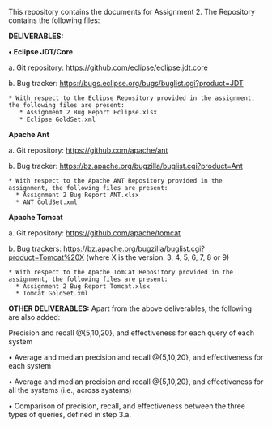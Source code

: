 This repository contains the documents for Assignment 2. The Repository contains the following files:

<B>DELIVERABLES:</B>

<B>• Eclipse JDT/Core</B>

 a. Git repository: https://github.com/eclipse/eclipse.jdt.core

 b. Bug tracker: https://bugs.eclipse.org/bugs/buglist.cgi?product=JDT
  
    * With respect to the Eclipse Repository provided in the assignment, the following files are present:
       * Assignment 2 Bug Report Eclipse.xlsx
       * Eclipse GoldSet.xml

<B>Apache Ant</B>

 a. Git repository: https://github.com/apache/ant
 
 b. Bug tracker: https://bz.apache.org/bugzilla/buglist.cgi?product=Ant
  
    * With respect to the Apache ANT Repository provided in the assignment, the following files are present:
      * Assignment 2 Bug Report ANT.xlsx
      * ANT GoldSet.xml

<B>Apache Tomcat</B>

 a. Git repository: https://github.com/apache/tomcat
 
 b. Bug trackers: https://bz.apache.org/bugzilla/buglist.cgi?product=Tomcat%20X (where X is the version: 3, 4, 5, 6, 7, 8 or 9)

    * With respect to the Apache TomCat Repository provided in the assignment, the following files are present:
      * Assignment 2 Bug Report Tomcat.xlsx
      * Tomcat GoldSet.xml


<B>OTHER DELIVERABLES:</B>
Apart from the above deliverables, the following are also added:

Precision and recall @{5,10,20}, and effectiveness for each query of each system

• Average and median precision and recall @{5,10,20}, and effectiveness for each system

• Average and median precision and recall @{5,10,20}, and effectiveness for all the systems (i.e., across systems)

• Comparison of precision, recall, and effectiveness between the three types of queries, defined in step 3.a.
